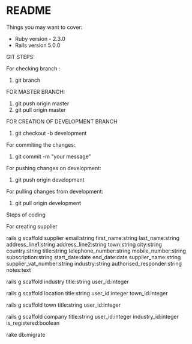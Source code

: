 # README

Things you may want to cover:

* Ruby version - 2.3.0
* Rails version 5.0.0

GIT STEPS:

For checking branch :
1) git branch 

FOR MASTER BRANCH:
1) git push origin master
2) git pull origin master


FOR CREATION OF DEVELOPMENT BRANCH
1) git checkout -b development

For commiting the changes:

1) git commit -m "your message"

For pushing changes on development:
1) git push origin development

For pulling changes from development:
1) git pull origin development


Steps of coding

For creating supplier

rails g scaffold supplier email:string first_name:string last_name:string address_line1:string address_line2:string town:string city:string country:string title:string telephone_number:string mobile_number:string subscription:string start_date:date end_date:date supplier_name:string supplier_vat_number:string industry:string authorised_responder:string notes:text


rails g scaffold industry title:string user_id:integer


rails g scaffold location title:string user_id:integer town_id:integer

rails g scaffold town title:string user_id:integer

rails g scaffold company title:string user_id:integer industry_id:integer is_registered:boolean

rake db:migrate